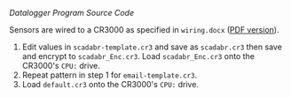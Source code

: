 *Datalogger Program Source Code*

Sensors are wired to a CR3000 as specified in `wiring.docx` ([PDF version][1]).

  [1]: https://bitbucket.org/wsular/2015-iaq-intensive-daq/downloads/interior-daq-wiring.pdf

1. Edit values in `scadabr-template.cr3` and save as `scadabr.cr3` then save and 
   encrypt to `scadabr_Enc.cr3`. Load `scadabr_Enc.cr3` onto the CR3000's `CPU:`
   drive.
2. Repeat pattern in step 1 for `email-template.cr3`.
3. Load `default.cr3` onto the CR3000's `CPU:` drive.
